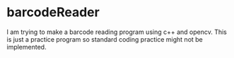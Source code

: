 # barcodeReader

I am trying to make a barcode reading program using c++ and opencv. This is just a practice program so standard coding practice might not be implemented. 
